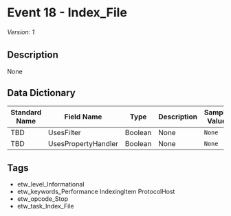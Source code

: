 # Event 18 - Index_File
###### Version: 1

## Description
None

## Data Dictionary
|Standard Name|Field Name|Type|Description|Sample Value|
|---|---|---|---|---|
|TBD|UsesFilter|Boolean|None|`None`|
|TBD|UsesPropertyHandler|Boolean|None|`None`|

## Tags
* etw_level_Informational
* etw_keywords_Performance IndexingItem ProtocolHost
* etw_opcode_Stop
* etw_task_Index_File